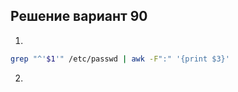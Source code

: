 ## Решение вариант 90 
1.
```bash
grep "^'$1'" /etc/passwd | awk -F":" '{print $3}'
``` 
2.
```bash
```